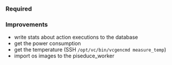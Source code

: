 ### Required

### Improvements
* write stats about action executions to the database
* get the power consumption
* get the temperature (SSH `/opt/vc/bin/vcgencmd measure_temp`)
* import os images to the piseduce_worker
